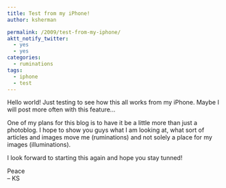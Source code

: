 ```yaml
---
title: Test from my iPhone!
author: ksherman

permalink: /2009/test-from-my-iphone/
aktt_notify_twitter:
  - yes
  - yes
categories:
  - ruminations
tags:
  - iphone
  - test
---
```

Hello world! Just testing to see how this all works from my iPhone. Maybe I will post more often with this feature...

One of my plans for this blog is to have it be a little more than just a photoblog. I hope to show you guys what I am looking at, what sort of articles and images move me (ruminations) and not solely a place for my images (illuminations).

I look forward to starting this again and hope you stay tunned!

Peace  
– KS